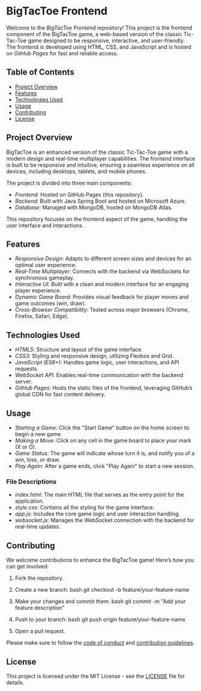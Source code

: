 # BigTacToe Frontend

Welcome to the *BigTacToe Frontend* repository! This project is the frontend component of the BigTacToe game, a web-based version of the classic Tic-Tac-Toe game designed to be responsive, interactive, and user-friendly. The frontend is developed using HTML, CSS, and JavaScript and is hosted on *GitHub Pages* for fast and reliable access.

## Table of Contents

- [Project Overview](#project-overview)
- [Features](#features)
- [Technologies Used](#technologies-used)
- [Usage](#usage)
- [Contributing](#contributing)
- [License](#license)

## Project Overview

BigTacToe is an enhanced version of the classic Tic-Tac-Toe game with a modern design and real-time multiplayer capabilities. The frontend interface is built to be responsive and intuitive, ensuring a seamless experience on all devices, including desktops, tablets, and mobile phones.

The project is divided into three main components:
- *Frontend*: Hosted on GitHub Pages (this repository).
- *Backend*: Built with Java Spring Boot and hosted on Microsoft Azure.
- *Database*: Managed with MongoDB, hosted on MongoDB Atlas.

This repository focuses on the frontend aspect of the game, handling the user interface and interactions.

## Features

- *Responsive Design*: Adapts to different screen sizes and devices for an optimal user experience.
- *Real-Time Multiplayer*: Connects with the backend via WebSockets for synchronous gameplay.
- *Interactive UI*: Built with a clean and modern interface for an engaging player experience.
- *Dynamic Game Board*: Provides visual feedback for player moves and game outcomes (win, draw).
- *Cross-Browser Compatibility*: Tested across major browsers (Chrome, Firefox, Safari, Edge).

## Technologies Used

- *HTML5*: Structure and layout of the game interface.
- *CSS3*: Styling and responsive design, utilizing Flexbox and Grid.
- *JavaScript (ES6+)*: Handles game logic, user interactions, and API requests.
- *WebSocket API*: Enables real-time communication with the backend server.
- *GitHub Pages*: Hosts the static files of the frontend, leveraging GitHub’s global CDN for fast content delivery.

## Usage

- *Starting a Game*: Click the "Start Game" button on the home screen to begin a new game.
- *Making a Move*: Click on any cell in the game board to place your mark (X or O).
- *Game Status*: The game will indicate whose turn it is, and notify you of a win, loss, or draw.
- *Play Again*: After a game ends, click "Play Again" to start a new session.

### File Descriptions

- *index.html*: The main HTML file that serves as the entry point for the application.
- *style.css*: Contains all the styling for the game interface.
- *app.js*: Includes the core game logic and user interaction handling.
- *websocket.js*: Manages the WebSocket connection with the backend for real-time updates.

## Contributing

We welcome contributions to enhance the BigTacToe game! Here’s how you can get involved:

1. Fork the repository.
2. Create a new branch:
   bash
   git checkout -b feature/your-feature-name
   
3. Make your changes and commit them:
   bash
   git commit -m "Add your feature description"
   
4. Push to your branch:
   bash
   git push origin feature/your-feature-name
   
5. Open a pull request.

Please make sure to follow the [code of conduct](CODE_OF_CONDUCT.md) and [contribution guidelines](CONTRIBUTING.md).

## License

This project is licensed under the MIT License - see the [LICENSE](LICENSE) file for details.
